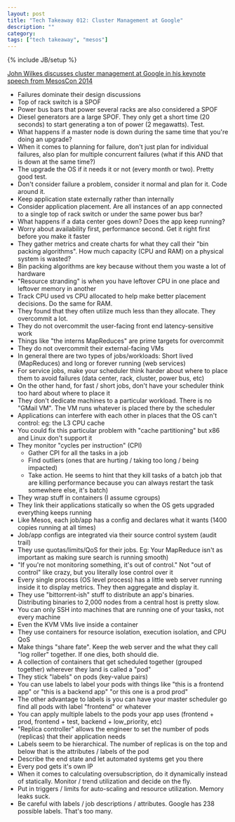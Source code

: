 ```yaml
---
layout: post
title: "Tech Takeaway 012: Cluster Management at Google"
description: ""
category: 
tags: ["tech takeaway", "mesos"]
---
```

{% include JB/setup %}

[John Wilkes discusses cluster management at Google in his keynote speech from MesosCon 2014](https://www.youtube.com/watch?v=VQAAkO5B5Hg)

* Failures dominate their design discussions
* Top of rack switch is a SPOF
* Power bus bars that power several racks are also considered a SPOF
* Diesel generators are a large SPOF.  They only get a short time (20 seconds) to start generating a ton of power (2 megawatts).  Test.
* What happens if a master node is down during the same time that you're doing an upgrade?
* When it comes to planning for failure, don't just plan for individual failures, also plan for multiple concurrent failures (what if this AND that is down at the same time?)
* The upgrade the OS if it needs it or not (every month or two).  Pretty good test.
* Don't consider failure a problem, consider it normal and plan for it.  Code around it.
* Keep application state externally rather than internally
* Consider application placement.  Are all instances of an app connected to a single top of rack switch or under the same power bus bar?
* What happens if a data center goes down?  Does the app keep running?
* Worry about availability first, performance second.  Get it right first before you make it faster
* They gather metrics and create charts for what they call their "bin packing algorithms".  How much capacity (CPU and RAM) on a physical system is wasted?
* Bin packing algorithms are key because without them you waste a lot of hardware
* "Resource stranding" is when you have leftover CPU in one place and leftover memory in another
* Track CPU used vs CPU allocated to help make better placement decisions.  Do the same for RAM.
* They found that they often utilize much less than they allocate.  They overcommit a lot.
* They do not overcommit the user-facing front end latency-sensitive work
* Things like "the interns MapReduces" are prime targets for overcommit
* They do not overcommit their external-facing VMs
* In general there are two types of jobs/workloads: Short lived (MapReduces) and long or forever running (web services)
* For service jobs, make your scheduler think harder about where to place them to avoid failures (data center, rack, cluster, power bus, etc)
* On the other hand, for fast / short jobs, don't have your scheduler think too hard about where to place it
* They don't dedicate machines to a particular workload.  There is no "GMail VM".  The VM runs whatever is placed there by the scheduler
* Applications can interfere with each other in places that the OS can't control: eg: the L3 CPU cache
* You could fix this particular problem with "cache partitioning" but x86 and Linux don't support it
* They monitor "cycles per instruction" (CPI)
	* Gather CPI for all the tasks in a job
	* Find outliers (ones that are hurting / taking too long / being impacted)
	* Take action.  He seems to hint that they kill tasks of a batch job that are killing performance because you can always restart the task somewhere else, it's batch)
* They wrap stuff in containers (I assume cgroups)
* They link their applications statically so when the OS gets upgraded everything keeps running
* Like Mesos, each job/app has a config and declares what it wants (1400 copies running at all times)
* Job/app configs are integrated via their source control system (audit trail)
* They use quotas/limits/QoS for their jobs.  Eg: Your MapReduce isn't as important as making sure search is running smooth)
* "If you're not monitoring something, it's out of control."  Not "out of control" like crazy, but you literally lose control over it
* Every single process (OS level process) has a little web server running inside it to display metrics.  They then aggregate and display it.
* They use "bittorrent-ish" stuff to distribute an app's binaries.  Distributing binaries to 2,000 nodes from a central host is pretty slow.
* You can only SSH into machines that are running one of your tasks, not every machine
* Even the KVM VMs live inside a container
* They use containers for resource isolation, execution isolation, and CPU QoS
* Make things "share fate".  Keep the web server and the what they call "log roller" together.  If one dies, both should die.
* A collection of containers that get scheduled together (grouped together) wherever they land is called a "pod"
* They stick "labels" on pods (key-value pairs)
* You can use labels to label your pods with things like "this is a frontend app" or "this is a backend app" "or this one is a prod prod"
* The other advantage to labels is you can have your master scheduler go find all pods with label "frontend" or whatever
* You can apply multiple labels to the pods your app uses (frontend + prod, frontend + test, backend + low_priority, etc)
* "Replica controller" allows the engineer to set the number of pods (replicas) that their application needs
* Labels seem to be hierarchical.  The number of replicas is on the top and below that is the attributes / labels of the pod
* Describe the end state and let automated systems get you there
* Every pod gets it's own IP
* When it comes to calculating oversubscription, do it dynamically instead of statically.  Monitor / trend utilization and decide on the fly.
* Put in triggers / limits for auto-scaling and resource utilization.  Memory leaks suck.
* Be careful with labels / job descriptions / attributes.  Google has 238 possible labels.  That's too many.